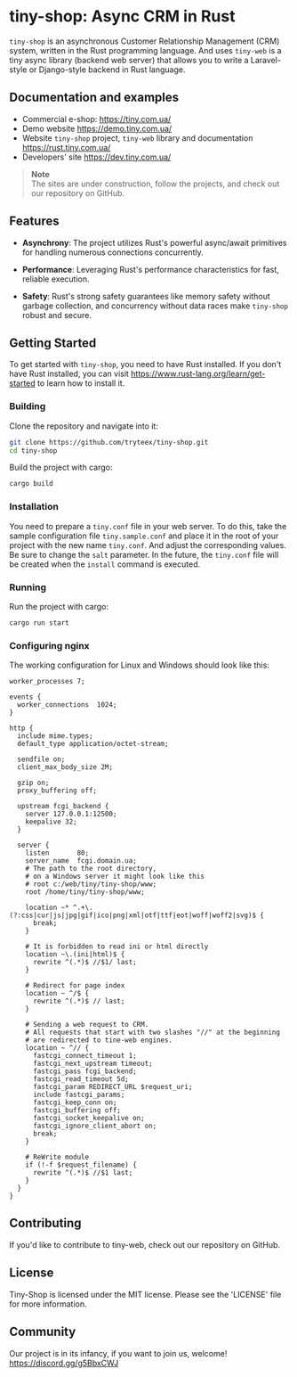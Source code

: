 # tiny-shop: Async CRM in Rust

`tiny-shop` is an asynchronous Customer Relationship Management (CRM) system, written in the Rust programming language.
And uses `tiny-web` is a tiny async library (backend web server) that allows you to write a Laravel-style or Django-style backend in Rust language.

## Documentation and examples

* Commercial e-shop: https://tiny.com.ua/
* Demo website https://demo.tiny.com.ua/
* Website `tiny-shop` project, `tiny-web` library and documentation https://rust.tiny.com.ua/
* Developers' site https://dev.tiny.com.ua/

> **Note**  
> The sites are under construction, follow the projects, and check out our repository on GitHub.

## Features

- **Asynchrony**: The project utilizes Rust's powerful async/await primitives for handling numerous connections concurrently.

- **Performance**: Leveraging Rust's performance characteristics for fast, reliable execution.

- **Safety**: Rust's strong safety guarantees like memory safety without garbage collection, and concurrency without data races make `tiny-shop` robust and secure.

## Getting Started

To get started with `tiny-shop`, you need to have Rust installed. If you don't have Rust installed, you can visit https://www.rust-lang.org/learn/get-started to learn how to install it.

### Building

Clone the repository and navigate into it:

```bash
git clone https://github.com/tryteex/tiny-shop.git
cd tiny-shop
```

Build the project with cargo:

```bash
cargo build
```
### Installation

You need to prepare a `tiny.conf` file in your web server. To do this, take the sample configuration file `tiny.sample.conf` and place it in the root of your project with the new name `tiny.conf`. And adjust the corresponding values. Be sure to change the `salt` parameter. In the future, the `tiny.conf` file will be created when the `install` command is executed.

### Running

Run the project with cargo:

```bash
cargo run start
```

### Configuring nginx

The working configuration for Linux and Windows should look like this:

```nginx
worker_processes 7;

events {
  worker_connections  1024;
}

http {
  include mime.types;
  default_type application/octet-stream;

  sendfile on;
  client_max_body_size 2M;

  gzip on;
  proxy_buffering off;

  upstream fcgi_backend {
    server 127.0.0.1:12500;
    keepalive 32;
  }

  server {
    listen       80;
    server_name  fcgi.domain.ua;
    # The path to the root directory,
    # on a Windows server it might look like this
    # root c:/web/tiny/tiny-shop/www;
    root /home/tiny/tiny-shop/www;

    location ~* ^.+\.(?:css|cur|js|jpg|gif|ico|png|xml|otf|ttf|eot|woff|woff2|svg)$ {
      break;
    }

    # It is forbidden to read ini or html directly
    location ~\.(ini|html)$ {
      rewrite ^(.*)$ //$1/ last;
    }

    # Redirect for page index
    location ~ ^/$ {
      rewrite ^(.*)$ // last;
    }

    # Sending a web request to CRM.
    # All requests that start with two slashes "//" at the beginning 
    # are redirected to tine-web engines.
    location ~ ^// {
      fastcgi_connect_timeout 1;
      fastcgi_next_upstream timeout;
      fastcgi_pass fcgi_backend;
      fastcgi_read_timeout 5d;
      fastcgi_param REDIRECT_URL $request_uri;
      include fastcgi_params;
      fastcgi_keep_conn on;
      fastcgi_buffering off;
      fastcgi_socket_keepalive on;
      fastcgi_ignore_client_abort on;
      break;
    }

    # ReWrite module
    if (!-f $request_filename) {
      rewrite ^(.*)$ //$1 last;
    }
  }
}
```

## Contributing

If you'd like to contribute to tiny-web, check out our repository on GitHub.

## License

Tiny-Shop is licensed under the MIT license. Please see the 'LICENSE' file for more information.

## Community

Our project is in its infancy, if you want to join us, welcome!  
https://discord.gg/g5BbxCWJ
